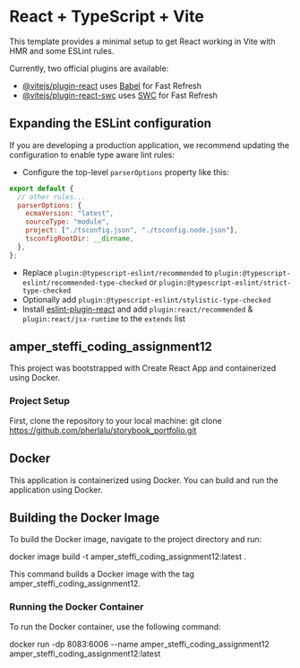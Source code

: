 # React + TypeScript + Vite

This template provides a minimal setup to get React working in Vite with HMR and some ESLint rules.

Currently, two official plugins are available:

- [@vitejs/plugin-react](https://github.com/vitejs/vite-plugin-react/blob/main/packages/plugin-react/README.md) uses [Babel](https://babeljs.io/) for Fast Refresh
- [@vitejs/plugin-react-swc](https://github.com/vitejs/vite-plugin-react-swc) uses [SWC](https://swc.rs/) for Fast Refresh

## Expanding the ESLint configuration

If you are developing a production application, we recommend updating the configuration to enable type aware lint rules:

- Configure the top-level `parserOptions` property like this:

```js
export default {
  // other rules...
  parserOptions: {
    ecmaVersion: "latest",
    sourceType: "module",
    project: ["./tsconfig.json", "./tsconfig.node.json"],
    tsconfigRootDir: __dirname,
  },
};
```

- Replace `plugin:@typescript-eslint/recommended` to `plugin:@typescript-eslint/recommended-type-checked` or `plugin:@typescript-eslint/strict-type-checked`
- Optionally add `plugin:@typescript-eslint/stylistic-type-checked`
- Install [eslint-plugin-react](https://github.com/jsx-eslint/eslint-plugin-react) and add `plugin:react/recommended` & `plugin:react/jsx-runtime` to the `extends` list

## amper_steffi_coding_assignment12

This project was bootstrapped with Create React App and containerized using Docker.

### Project Setup

First, clone the repository to your local machine:
git clone https://github.com/pherlalu/storybook_portfolio.git

## Docker

This application is containerized using Docker. You can build and run the application using Docker.

## Building the Docker Image

To build the Docker image, navigate to the project directory and run:

docker image build -t amper_steffi_coding_assignment12:latest .

This command builds a Docker image with the tag amper_steffi_coding_assignment12.

### Running the Docker Container

To run the Docker container, use the following command:

docker run -dp 8083:6006 --name amper_steffi_coding_assignment12 amper_steffi_coding_assignment12:latest
